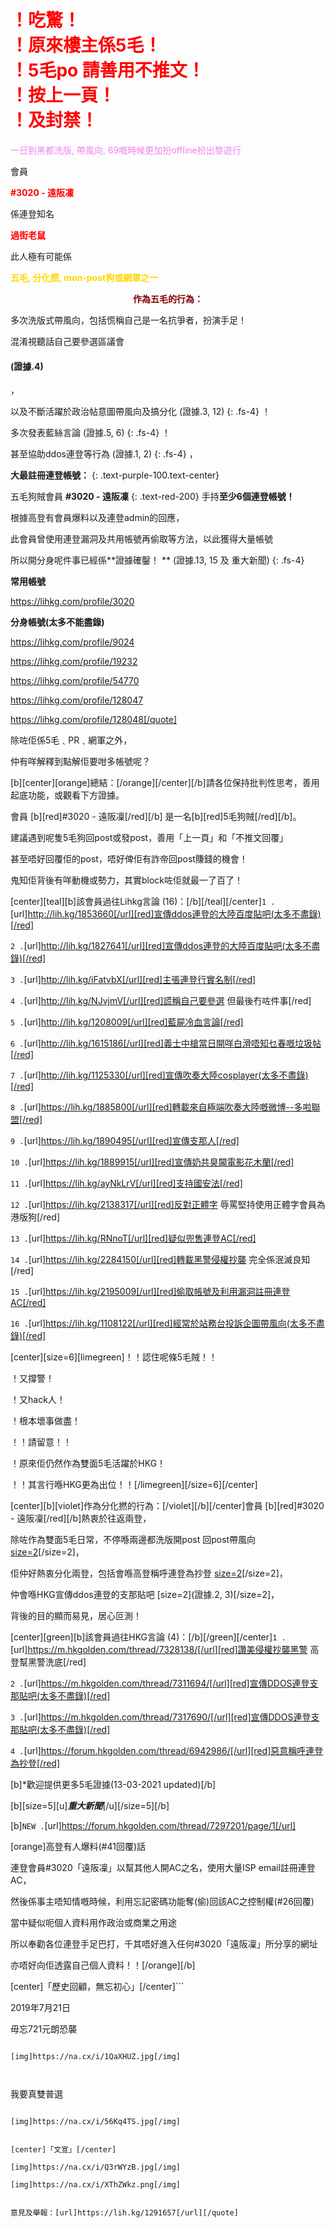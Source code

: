 <h1 style="color:red;">！吃驚！<br>！原來樓主係5毛！<br>！5毛po 請善用不推文！<br>！按上一頁！<br>！及封禁！</h1>

<p style="color:violet;">一日到黑都洗版, 帶風向, 69嘅時候更加扮offline扮出黎遊行</p>

會員 <p style="color:red;"><b>#3020 - 遠阪凜</b></p>係連登知名<p style="color:red"><b>過街老鼠</b></p>

此人極有可能係<p style="color:gold;"><b>五毛, 分化撚, mon-post狗或網軍之一</b></p>

<p style="color:maroon;"align="center"><b>作為五毛的行為：</b></p>

多次洗版式帶風向，包括慌稱自己是一名抗爭者，扮演手足！

混淆視聽話自己要參選區議會 <h4>(證據.4)</h4>，

以及不斷活躍於政治帖意圖帶風向及搞分化 
(證據.3, 12)
{: .fs-4}
！

多次發表藍絲言論 
(證據.5, 6)
{: .fs-4}
！

甚至協助ddos連登等行為 
(證據.1, 2)
{: .fs-4}
，


**大最註冊連登帳號：**
{: .text-purple-100.text-center}

五毛狗賊會員 
**#3020 - 遠阪凜** 
{: .text-red-200}
手持**至少6個連登帳號！**

根據高登有會員爆料以及連登admin的回應，

此會員曾使用連登漏洞及共用帳號再偷取等方法，以此獲得大量帳號

所以開分身呢件事已經係**證據確鑿！ ** 
(證據.13, 15 及 重大新聞)
{: .fs-4}

**常用帳號**

https://lihkg.com/profile/3020

**分身帳號(太多不能盡錄)**

https://lihkg.com/profile/9024

https://lihkg.com/profile/19232

https://lihkg.com/profile/54770

https://lihkg.com/profile/128047

https://lihkg.com/profile/128048[/quote]

除咗佢係5毛﹑PR﹑網軍之外，

仲有咩解釋到點解佢要咁多帳號呢？


[b][center][orange]總結：[/orange][/center][/b]請各位保持批判性思考，善用起底功能，或觀看下方證據。

會員 [b][red]#3020 - 遠阪凜[/red][/b] 是一名[b][red]5毛狗賊[/red][/b]。

建議遇到呢隻5毛狗回post或發post，善用「上一頁」和「不推文回覆」

甚至唔好回覆佢的post，唔好俾佢有詐帝回post賺錢的機會！

鬼知佢背後有咩動機或勢力，其實block咗佢就最一了百了！


[center][teal][b]該會員過往Lihkg言論 (16)：[/b][/teal][/center]`1 .`[url]http://lih.kg/1853660[/url][red]宣傳ddos連登的大陸百度貼吧(太多不盡錄)[/red]

`2 .`[url]http://lih.kg/1827641[/url][red]宣傳ddos連登的大陸百度貼吧(太多不盡錄)[/red]

`3 .`[url]http://lih.kg/iFatvbX[/url][red]主張連登行實名制[/red]

`4 .`[url]http://lih.kg/NJvjmV[/url][red]謊稱自己要參選 但最後冇咗件事[/red]

`5 .`[url]http://lih.kg/1208009[/url][red]藍屍冷血言論[/red]

`6 .`[url]http://lih.kg/1615186[/url][red]義士中槍當日開咩白滑唔知乜春嘅垃圾帖[/red]

`7 .`[url]http://lih.kg/1125330[/url][red]宣傳吹奏大陸cosplayer(太多不盡錄)[/red]

`8 .`[url]https://lih.kg/1885800[/url][red]轉載來自極端吹奏大陸嘅微博--多啦聯盟[/red]

`9 .`[url]https://lih.kg/1890495[/url][red]宣傳支那人[/red]

`10 .`[url]https://lih.kg/1889915[/url][red]宣傳奶共臭閪電影花木蘭[/red]

`11 .`[url]https://lih.kg/ayNkLrV[/url][red]支持國安法[/red]

`12 .`[url]https://lih.kg/2138317[/url][red]反對正體字 辱罵堅持使用正體字會員為港版狗[/red]

`13 .`[url]https://lih.kg/RNnoT[/url][red]疑似兜售連登AC[/red]

`14 .`[url]https://lih.kg/2284150[/url][red]轉載黑警侵權抄襲 完全係泯滅良知[/red]

`15 .`[url]https://lih.kg/2195009[/url][red]偷取帳號及利用漏洞註冊連登AC[/red]

`16 .`[url]https://lih.kg/1108122[/url][red]經常於站務台投訴企圖帶風向(太多不盡錄)[/red]

[center][size=6][limegreen]！！認住呢條5毛賊！！

！又撐警！

！又hack人！

！根本壞事做盡！


！！請留意！！

！原來佢仍然作為雙面5毛活躍於HKG！

！！其言行喺HKG更為出位！！[/limegreen][/size=6][/center]

[center][b][violet]作為分化撚的行為：[/violet][/b][/center]會員 [b][red]#3020 - 遠阪凜[/red][/b]熱衷於往返兩登，

除咗作為雙面5毛日常，不停喺兩邊都洗版開post 回post帶風向 [size=2](證據.1)[/size=2]，

佢仲好熱衷分化兩登，包括會喺高登稱呼連登為抄登 [size=2](證據.4)[/size=2]，

仲會喺HKG宣傳ddos連登的支那貼吧 [size=2](證據.2, 3)[/size=2]，

背後的目的顯而易見，居心叵測！


[center][green][b]該會員過往HKG言論 (4)：[/b][/green][/center]`1 .`[url]https://m.hkgolden.com/thread/7328138/[/url][red]讚美侵權抄襲黑警 高登幫黑警洗底[/red]

`2 .`[url]https://m.hkgolden.com/thread/7311694/[/url][red]宣傳DDOS連登支那貼吧(太多不盡錄)[/red]

`3 .`[url]https://m.hkgolden.com/thread/7317690/[/url][red]宣傳DDOS連登支那貼吧(太多不盡錄)[/red]

`4 .`[url]https://forum.hkgolden.com/thread/6942986/[/url][red]惡意稱呼連登為抄登[/red]

[b]*歡迎提供更多5毛證據(13-03-2021 updated)[/b]


[b][size=5][u]*********重大新聞*********[/u][/size=5][/b]

[b]`NEW .`[url]https://forum.hkgolden.com/thread/7297201/page/1[/url]

[orange]高登有人爆料(#41回覆)話 

連登會員#3020「遠阪凜」以幫其他人開AC之名，使用大量ISP email註冊連登AC，

然後係事主唔知情嘅時候，利用忘記密碼功能奪(偷)回該AC之控制權(#26回覆)

當中疑似呃個人資料用作政治或商業之用途

所以奉勸各位連登手足巴打，千其唔好進入任何#3020「遠阪凜」所分享的網址

亦唔好向佢透露自己個人資料！！[/orange][/b]


[center]「歷史回顧，無忘初心」[/center]```

2019年7月21日

毋忘721元朗恐襲

```

[img]https://na.cx/i/1QaXHUZ.jpg[/img]



```

我要真雙普選

```

[img]https://na.cx/i/56Kq4TS.jpg[/img]


[center]「文宣」[/center]

[img]https://na.cx/i/Q3rWYzB.jpg[/img]

[img]https://na.cx/i/XThZWkz.png[/img]


意見及舉報：[url]https://lih.kg/1291657[/url][/quote]

